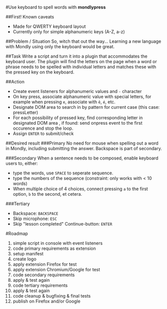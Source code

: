 #Use keyboard to spell words with **mondlypress**

##First! Known caveats
- Made for QWERTY keyboard layout
- Currently only for simple alphanumeric keys (A-Z, a-z)

##Problem / Situation
So, witch that out the way... Learning a new language with Mondly using only the keyboard would be great.

##Task
Write a script and turn it into a plugin that accommodates the keyboard user.
The plugin will find the letters on the page when a word or phrase needs to be spelled with individual letters and matches these with the pressed key on the keyboard.

##Action
- Create event listeners for alphanumeric values and `-` character
- On key press, associate alphanumeric value with special letters, for example when pressing `e`, associate with `ê`, `é`, etc.
- Designate DOM area to search in by pattern for current case (this case: pressLetter)
- For each possibility of pressed key, find corresponding letter in designated DOM area , if found: send onpress event to the first occurence and stop the loop.
- Assign `ENTER` to submit/check

##Desired result
###Primary
No need for mouse when spelling out a word in Mondly, including submitting the answer.
Backspace is part of secondary.

###Secondary
When a sentence needs to be composed, enable keyboard users to, either:
- type the words, use `SPACE` to seperate sequence.
- type the numbers of the sequence (constraint: only works with < 10 words)
- When multiple choice of 4 choices, connect pressing `a` to the first option, `b` to the second, et cetera.

###Tertiary
- Backspace: `BACKSPACE`
- Skip microphone: `ESC`
- Skip "lesson completed" Continue-button: `ENTER`

#Roadmap
1) simple script in console with event listeners
2) code primary requirements as extension
3) setup manifest
4) create logo
5) apply extension Firefox for test
6) apply extension Chromium/Google for test
7) code secondary requirements
8) apply & test again
10) code tertiary requirements
11) apply & test again
12) code cleanup & bugfixing & final tests
13) publish on Firefox and/or Google
